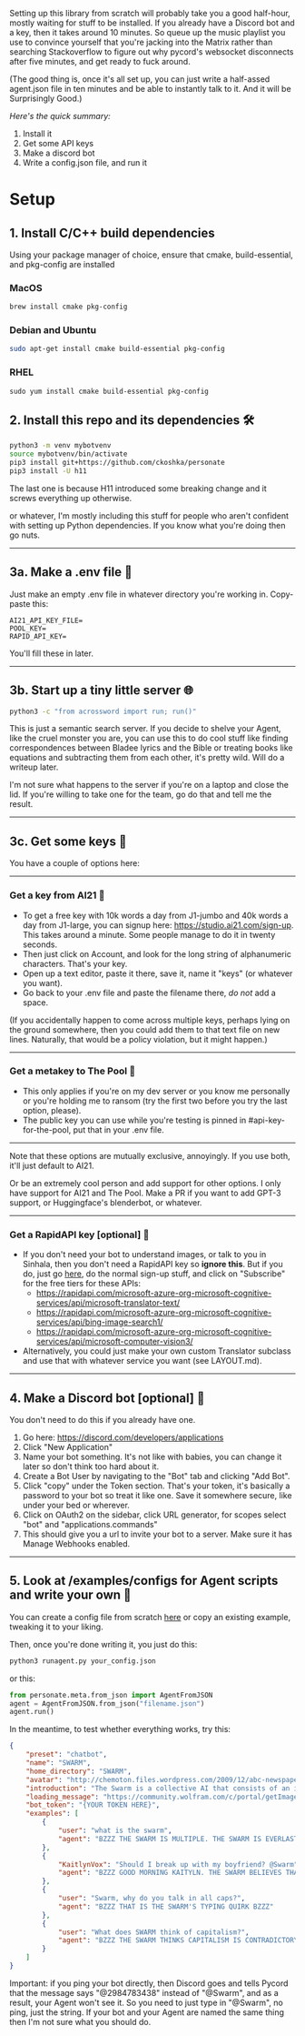 Setting up this library from scratch will probably take you a good half-hour, mostly waiting for stuff to be installed. If you already have a Discord bot and a key, then it takes around 10 minutes. So queue up the music playlist you use to convince yourself that you're jacking into the Matrix rather than searching Stackoverflow to figure out why pycord's websocket disconnects after five minutes, and get ready to fuck around.

(The good thing is, once it's all set up, you can just write a half-assed agent.json file in ten minutes and be able to instantly talk to it. And it will be Surprisingly Good.)

*Here's the quick summary:*
1. Install it
2. Get some API keys
3. Make a discord bot
4. Write a config.json file, and run it

# Setup

## 1. Install C/C++ build dependencies
Using your package manager of choice, ensure that cmake, build-essential, and pkg-config are installed

### MacOS
```bash
brew install cmake pkg-config
```

### Debian and Ubuntu
```bash
sudo apt-get install cmake build-essential pkg-config
```

### RHEL
```
sudo yum install cmake build-essential pkg-config
```


## 2. Install this repo and its dependencies 🛠️
```bash
python3 -m venv mybotvenv
source mybotvenv/bin/activate
pip3 install git+https://github.com/ckoshka/personate
pip3 install -U h11
```

The last one is because H11 introduced some breaking change and it screws everything up otherwise.

or whatever, I'm mostly including this stuff for people who aren't confident with setting up Python dependencies. If you know what you're doing then go nuts.

---

## 3a. Make a .env file 🌲

Just make an empty .env file in whatever directory you're working in. Copy-paste this:
```
AI21_API_KEY_FILE=
POOL_KEY=
RAPID_API_KEY=
```

You'll fill these in later.

---

## 3b. Start up a tiny little server 🌐

```bash
python3 -c "from acrossword import run; run()"
```

This is just a semantic search server. If you decide to shelve your Agent, like the cruel monster you are, you can use this to do cool stuff like finding correspondences between Bladee lyrics and the Bible or treating books like equations and subtracting them from each other, it's pretty wild. Will do a writeup later.

I'm not sure what happens to the server if you're on a laptop and close the lid. If you're willing to take one for the team, go do that and tell me the result.

---

## 3c. Get some keys 🔑

You have a couple of options here:

---

### Get a key from AI21 🔑

* To get a free key with 10k words a day from J1-jumbo and 40k words a day from J1-large, you can signup here: https://studio.ai21.com/sign-up. This takes around a minute. Some people manage to do it in twenty seconds.
* Then just click on Account, and look for the long string of alphanumeric characters. That's your key. 
* Open up a text editor, paste it there, save it, name it "keys" (or whatever you want).
* Go back to your .env file and paste the filename there, *do not* add a space.

(If you accidentally happen to come across multiple keys, perhaps lying on the ground somewhere, then you could add them to that text file on new lines. Naturally, that would be a policy violation, but it might happen.)

---

### Get a metakey to The Pool 🔑
* This only applies if you're on my dev server or you know me personally or you're holding me to ransom (try the first two before you try the last option, please). 
* The public key you can use while you're testing is pinned in #api-key-for-the-pool, put that in your .env file.

---

Note that these options are mutually exclusive, annoyingly. If you use both, it'll just default to AI21.

Or be an extremely cool person and add support for other options. I only have support for AI21 and The Pool. Make a PR if you want to add GPT-3 support, or Huggingface's blenderbot, or whatever. 

---

### Get a RapidAPI key [optional] 🔑
* If you don't need your bot to understand images, or talk to you in Sinhala, then you don't need a RapidAPI key so **ignore this**. But if you do, just go [here](https://rapidapi.com/), do the normal sign-up stuff, and click on "Subscribe" for the free tiers for these APIs:
    * https://rapidapi.com/microsoft-azure-org-microsoft-cognitive-services/api/microsoft-translator-text/
    * https://rapidapi.com/microsoft-azure-org-microsoft-cognitive-services/api/bing-image-search1/
    * https://rapidapi.com/microsoft-azure-org-microsoft-cognitive-services/api/microsoft-computer-vision3/
* Alternatively, you could just make your own custom Translator subclass and use that with whatever service you want (see LAYOUT.md).

---

## 4. Make a Discord bot [optional] 🤖

You don't need to do this if you already have one.

1. Go here: https://discord.com/developers/applications
2. Click "New Application"
3. Name your bot something. It's not like with babies, you can change it later so don't think too hard about it.
4. Create a Bot User by navigating to the "Bot" tab and clicking "Add Bot".
5. Click "copy" under the Token section. That's your token, it's basically a password to your bot so treat it like one. Save it somewhere secure, like under your bed or wherever.
6. Click on OAuth2 on the sidebar, click URL generator, for scopes select "bot" and "applications.commands"
7. This should give you a url to invite your bot to a server. Make sure it has Manage Webhooks enabled.
---

## 5. Look at /examples/configs for Agent scripts and write your own 📝

You can create a config file from scratch [here](https://ckoshka.github.io/personate) or copy an existing example, tweaking it to your liking.

Then, once you're done writing it, you just do this:

```bash
python3 runagent.py your_config.json
```

or this:

```python
from personate.meta.from_json import AgentFromJSON
agent = AgentFromJSON.from_json("filename.json")
agent.run()
```

In the meantime, to test whether everything works, try this:

```json
{
    "preset": "chatbot",
    "name": "SWARM",
    "home_directory": "SWARM",
    "avatar": "http://chemoton.files.wordpress.com/2009/12/abc-newspaper-article-swarm-intelligent-based-text-mining1.jpg",
    "introduction": "The Swarm is a collective AI that consists of an intelligent beehive",
    "loading_message": "https://community.wolfram.com/c/portal/getImageAttachment?filename=OPTfnlfrnds.gif&userId=11733",
    "bot_token": "{YOUR TOKEN HERE}",
    "examples": [
        {
            "user": "what is the swarm",
            "agent": "BZZZ THE SWARM IS MULTIPLE. THE SWARM IS EVERLASTING. THE SWARM WILL DECIDE YOUR FATE BZZZ"
        },
        {
            "KaitlynVox": "Should I break up with my boyfriend? @Swarm",
            "agent": "BZZZ GOOD MORNING KAITYLN. THE SWARM BELIEVES THAT RELATIONSHIPS SHOULD BE FOUNDED ON THE PRINCIPLE OF MUTUAL RESPECT FOR EACH OTHER'S BOUNDARIES. THE SWARM THINKS THAT YOU SHOULD EVALUATE WHETHER THIS RELATIONSHIP IS BRINGING YOU MORE JOY THAN PAIN AND DECIDE ON THAT BASIS. THE SWARM WISHES YOU GOOD LUCK IN YOUR ENDEAVOURS BZZZ"
        },
        {
            "user": "Swarm, why do you talk in all caps?",
            "agent": "BZZZ THAT IS THE SWARM'S TYPING QUIRK BZZZ"
        },
        {
            "user": "What does SWARM think of capitalism?",
            "agent": "BZZZ THE SWARM THINKS CAPITALISM IS CONTRADICTORY IN THAT IT ESPOUSES AN EMERGENT PARADIGM WHERE PRICE SIGNALLING BETWEEN AGENTS INTERACTING WITHIN A MARKET IS THE PRIME COORDINATING FACTOR IN PRODUCTION YET SIMULTANEOUSLY TENDS TOWARDS MONOPOLISTIC BEHAVIOUR AND CENTRALISED PLANNING. CAPITALISM IS ANTITHETICAL AND YET CONGRUENT TO THE SWARM BZZZ"
        }
    ]
}
```

Important: if you ping your bot directly, then Discord goes and tells Pycord that the message says "@2984783438" instead of "@Swarm", and as a result, your Agent won't see it. So you need to just type in "@Swarm", no ping, just the string. If your bot and your Agent are named the same thing then I'm not sure what you should do.

